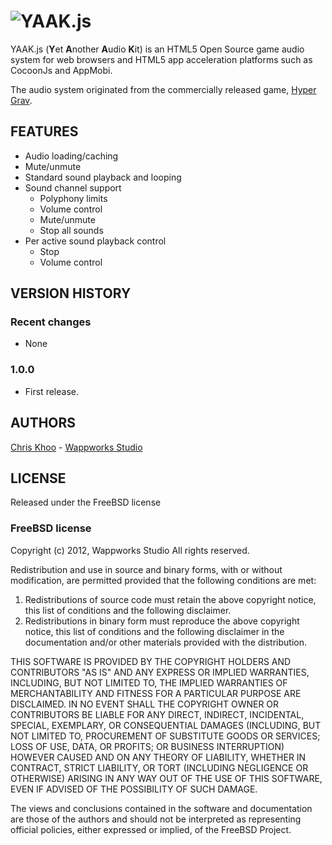 ![YAAK.js](http://wappworks.github.com/yaak.js/logos/yaak.png "YAAK.js")
==================
YAAK.js (<strong>Y</strong>et <strong>A</strong>nother <strong>A</strong>udio <strong>K</strong>it) is an HTML5 Open Source game audio system for web browsers and HTML5
app acceleration platforms such as CocoonJs and AppMobi. 

The audio system originated from the commercially released game, [Hyper Grav](http://www.wappworks.com/portfolio/hyper-grav/).

FEATURES
------------------
- Audio loading/caching
- Mute/unmute
- Standard sound playback and looping
- Sound channel support
  - Polyphony limits
  - Volume control
  - Mute/unmute
  - Stop all sounds  
- Per active sound playback control
  - Stop
  - Volume control 

VERSION HISTORY
------------------
### Recent changes
- None
 
### 1.0.0
- First release.

AUTHORS
------------------
[Chris Khoo](mailto:chris.khoo@wappworks.com) - [Wappworks Studio](http://www.wappworks.com)


LICENSE
------------------
Released under the FreeBSD license

### FreeBSD license

Copyright (c) 2012, Wappworks Studio
All rights reserved.

Redistribution and use in source and binary forms, with or without
modification, are permitted provided that the following conditions are met:

1. Redistributions of source code must retain the above copyright notice, this
list of conditions and the following disclaimer.
2. Redistributions in binary form must reproduce the above copyright notice,
this list of conditions and the following disclaimer in the documentation
and/or other materials provided with the distribution.

THIS SOFTWARE IS PROVIDED BY THE COPYRIGHT HOLDERS AND CONTRIBUTORS "AS IS" AND
ANY EXPRESS OR IMPLIED WARRANTIES, INCLUDING, BUT NOT LIMITED TO, THE IMPLIED
WARRANTIES OF MERCHANTABILITY AND FITNESS FOR A PARTICULAR PURPOSE ARE
DISCLAIMED. IN NO EVENT SHALL THE COPYRIGHT OWNER OR CONTRIBUTORS BE LIABLE FOR
ANY DIRECT, INDIRECT, INCIDENTAL, SPECIAL, EXEMPLARY, OR CONSEQUENTIAL DAMAGES
(INCLUDING, BUT NOT LIMITED TO, PROCUREMENT OF SUBSTITUTE GOODS OR SERVICES;
LOSS OF USE, DATA, OR PROFITS; OR BUSINESS INTERRUPTION) HOWEVER CAUSED AND
ON ANY THEORY OF LIABILITY, WHETHER IN CONTRACT, STRICT LIABILITY, OR TORT
(INCLUDING NEGLIGENCE OR OTHERWISE) ARISING IN ANY WAY OUT OF THE USE OF THIS
SOFTWARE, EVEN IF ADVISED OF THE POSSIBILITY OF SUCH DAMAGE.

The views and conclusions contained in the software and documentation are those
of the authors and should not be interpreted as representing official policies,
either expressed or implied, of the FreeBSD Project.

